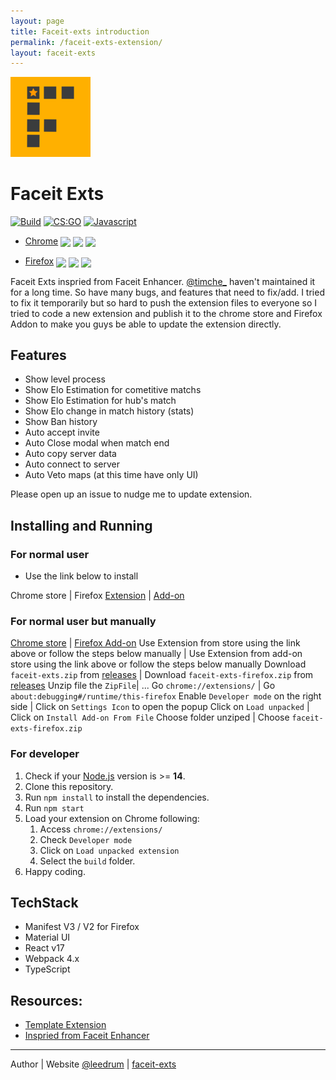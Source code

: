 ```yaml
---
layout: page
title: Faceit-exts introduction
permalink: /faceit-exts-extension/
layout: faceit-exts
---
```


![Faceit Exts](https://raw.githubusercontent.com/leedrum/faceit-exts/master/src/icon128.png)

# Faceit Exts

[![Build](https://github.com/leedrum/faceit-exts/actions/workflows/webpack.yml/badge.svg)](https://github.com/leedrum/faceit-exts/actions/workflows/webpack.yml) [![CS:GO](https://img.shields.io/badge/game-CS%3AGO-yellow.svg)](https://store.steampowered.com/app/730/CounterStrike_Global_Offensive/) [![Javascript](https://img.shields.io/badge/language-Javascript-%23f34b7d.svg)]()

- [Chrome](https://chrome.google.com/webstore/detail/faceit-exts/blncihpjdpcjlkkfcmdkbdonkcpbenpp) <img valign="middle" src="https://img.shields.io/chrome-web-store/v/blncihpjdpcjlkkfcmdkbdonkcpbenpp?label=%20"> <img valign="middle" src="https://img.shields.io/chrome-web-store/users/blncihpjdpcjlkkfcmdkbdonkcpbenpp"> <img valign="middle" src="https://img.shields.io/chrome-web-store/rating/blncihpjdpcjlkkfcmdkbdonkcpbenpp">

- [Firefox](https://addons.mozilla.org/en-US/firefox/addon/faceit-exts/) <img valign="middle" src="https://img.shields.io/amo/v/faceit-exts?label=%20"> <img valign="middle" src="https://img.shields.io/amo/users/faceit-exts"> <img valign="middle" src="https://img.shields.io/amo/rating/faceit-exts">

Faceit Exts inspried from Faceit Enhancer. [@timche\_](https://github.com/timche) haven't maintained it for a long time. So have many bugs, and features that need to fix/add.
I tried to fix it temporarily but so hard to push the extension files to everyone so I tried to code a new extension and publish it to the chrome store and Firefox Addon to make you guys be able to update the extension directly.

## Features

- Show level process
- Show Elo Estimation for cometitive matchs
- Show Elo Estimation for hub's match
- Show Elo change in match history (stats)
- Show Ban history
- Auto accept invite
- Auto Close modal when match end
- Auto copy server data
- Auto connect to server
- Auto Veto maps (at this time have only UI)

Please open up an issue to nudge me to update extension.

## Installing and Running

### For normal user

- Use the link below to install


Chrome store | Firefox
[Extension](https://chrome.google.com/webstore/detail/faceit-exts/blncihpjdpcjlkkfcmdkbdonkcpbenpp) | [Add-on](https://addons.mozilla.org/en-US/firefox/addon/faceit-exts/)

### For normal user but manually


[Chrome store](https://chrome.google.com/webstore/detail/faceit-exts/blncihpjdpcjlkkfcmdkbdonkcpbenpp) | [Firefox Add-on](https://addons.mozilla.org/en-US/firefox/addon/faceit-exts/)
Use Extension from store using the link above or follow the steps below manually | Use Extension from add-on store using the link above or follow the steps below manually
Download `faceit-exts.zip` from [releases](https://github.com/leedrum/faceit-exts/releases) | Download `faceit-exts-firefox.zip` from [releases](https://github.com/leedrum/faceit-exts/releases)
Unzip file the `ZipFile`| ...
Go `chrome://extensions/` | Go `about:debugging#/runtime/this-firefox`
Enable `Developer mode` on the right side | Click on `Settings Icon` to open the popup
Click on `Load unpacked` | Click on `Install Add-on From File`
Choose folder unziped | Choose `faceit-exts-firefox.zip`

### For developer

1. Check if your [Node.js](https://nodejs.org/) version is >= **14**.
2. Clone this repository.
3. Run `npm install` to install the dependencies.
4. Run `npm start`
5. Load your extension on Chrome following:
   1. Access `chrome://extensions/`
   2. Check `Developer mode`
   3. Click on `Load unpacked extension`
   4. Select the `build` folder.
6. Happy coding.

## TechStack

- Manifest V3 / V2 for Firefox
- Material UI
- React v17
- Webpack 4.x
- TypeScript

## Resources:

- [Template Extension](https://github.com/lxieyang/chrome-extension-boilerplate-react/)
- [Inspried from Faceit Enhancer](https://github.com/faceit-enhancer/faceit-enhancer)

---

Author | Website
[@leedrum](https://github.com/leedrum) | [faceit-exts](https://leedrum.github.io/faceit-exts/2022/10/21/introduction-faceit-exts.html)
